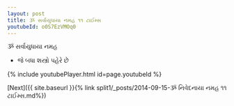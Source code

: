 ```yaml
---
layout: post
title: ૐ સર્વાયુધાયા નમહ ૧૧ ટાઈમ્સ
youtubeId: o0S7EzVMOq0
---
```

 
 
 ૐ સર્વાયુધાયા નમહ  
 
 -  જે બધા શસ્ત્રો પહેરે છે 
 
  
 
  
 
 
 
 
 
 


{% include youtubePlayer.html id=page.youtubeId %}
 
[Next]({{ site.baseurl }}{% link  split1/_posts/2014-09-15-ૐ નિવેદનાયા નમહ ૧૧ ટાઈમ્સ.md%})
 
